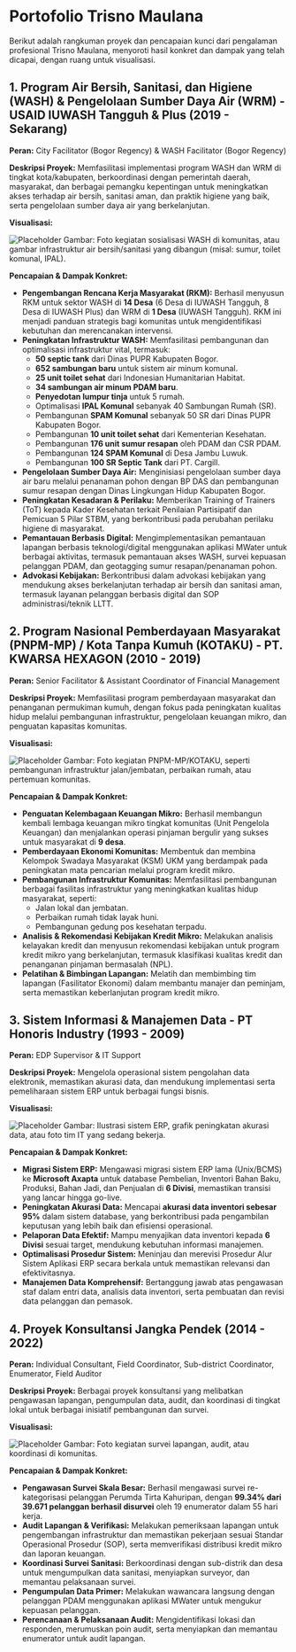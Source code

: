 # Portofolio Trisno Maulana

Berikut adalah rangkuman proyek dan pencapaian kunci dari pengalaman profesional Trisno Maulana, menyoroti hasil konkret dan dampak yang telah dicapai, dengan ruang untuk visualisasi.

## 1. Program Air Bersih, Sanitasi, dan Higiene (WASH) & Pengelolaan Sumber Daya Air (WRM) - USAID IUWASH Tangguh & Plus (2019 - Sekarang)

**Peran:** City Facilitator (Bogor Regency) & WASH Facilitator (Bogor Regency)

**Deskripsi Proyek:** Memfasilitasi implementasi program WASH dan WRM di tingkat kota/kabupaten, berkoordinasi dengan pemerintah daerah, masyarakat, dan berbagai pemangku kepentingan untuk meningkatkan akses terhadap air bersih, sanitasi aman, dan praktik higiene yang baik, serta pengelolaan sumber daya air yang berkelanjutan.

**Visualisasi:**

![Placeholder Gambar: Foto kegiatan sosialisasi WASH di komunitas, atau gambar infrastruktur air bersih/sanitasi yang dibangun (misal: sumur, toilet komunal, IPAL).](path/to/image_wash_program.jpg)

**Pencapaian & Dampak Konkret:**
*   **Pengembangan Rencana Kerja Masyarakat (RKM):** Berhasil menyusun RKM untuk sektor WASH di **14 Desa** (6 Desa di IUWASH Tangguh, 8 Desa di IUWASH Plus) dan WRM di **1 Desa** (IUWASH Tangguh). RKM ini menjadi panduan strategis bagi komunitas untuk mengidentifikasi kebutuhan dan merencanakan intervensi.
*   **Peningkatan Infrastruktur WASH:** Memfasilitasi pembangunan dan optimalisasi infrastruktur vital, termasuk:
    *   **50 septic tank** dari Dinas PUPR Kabupaten Bogor.
    *   **652 sambungan baru** untuk sistem air minum komunal.
    *   **25 unit toilet sehat** dari Indonesian Humanitarian Habitat.
    *   **34 sambungan air minum PDAM baru**.
    *   **Penyedotan lumpur tinja** untuk 5 rumah.
    *   Optimalisasi **IPAL Komunal** sebanyak 40 Sambungan Rumah (SR).
    *   Pembangunan **SPAM Komunal** sebanyak 50 SR dari Dinas PUPR Kabupaten Bogor.
    *   Pembangunan **10 unit toilet sehat** dari Kementerian Kesehatan.
    *   Pembangunan **176 unit sumur resapan** oleh PDAM dan CSR PDAM.
    *   Pembangunan **124 SPAM Komunal** di Desa Jambu Luwuk.
    *   Pembangunan **100 SR Septic Tank** dari PT. Cargill.
*   **Pengelolaan Sumber Daya Air:** Menginisiasi pengelolaan sumber daya air baru melalui penanaman pohon dengan BP DAS dan pembangunan sumur resapan dengan Dinas Lingkungan Hidup Kabupaten Bogor.
*   **Peningkatan Kesadaran & Perilaku:** Memberikan Training of Trainers (ToT) kepada Kader Kesehatan terkait Penilaian Partisipatif dan Pemicuan 5 Pilar STBM, yang berkontribusi pada perubahan perilaku higiene di masyarakat.
*   **Pemantauan Berbasis Digital:** Mengimplementasikan pemantauan lapangan berbasis teknologi/digital menggunakan aplikasi MWater untuk berbagai aktivitas, termasuk pemantauan akses WASH, survei kepuasan pelanggan PDAM, dan geotagging sumur resapan/penanaman pohon.
*   **Advokasi Kebijakan:** Berkontribusi dalam advokasi kebijakan yang mendukung akses berkelanjutan terhadap air bersih dan sanitasi aman, termasuk layanan pelanggan berbasis digital dan SOP administrasi/teknik LLTT.

## 2. Program Nasional Pemberdayaan Masyarakat (PNPM-MP) / Kota Tanpa Kumuh (KOTAKU) - PT. KWARSA HEXAGON (2010 - 2019)

**Peran:** Senior Facilitator & Assistant Coordinator of Financial Management

**Deskripsi Proyek:** Memfasilitasi program pemberdayaan masyarakat dan penanganan permukiman kumuh, dengan fokus pada peningkatan kualitas hidup melalui pembangunan infrastruktur, pengelolaan keuangan mikro, dan penguatan kapasitas komunitas.

**Visualisasi:**

![Placeholder Gambar: Foto kegiatan PNPM-MP/KOTAKU, seperti pembangunan infrastruktur jalan/jembatan, perbaikan rumah, atau pertemuan komunitas.](path/to/image_pnpm_kotaku.jpg)

**Pencapaian & Dampak Konkret:**
*   **Penguatan Kelembagaan Keuangan Mikro:** Berhasil membangun kembali lembaga keuangan mikro tingkat komunitas (Unit Pengelola Keuangan) dan menjalankan operasi pinjaman bergulir yang sukses untuk masyarakat di **9 desa**.
*   **Pemberdayaan Ekonomi Komunitas:** Membentuk dan membina Kelompok Swadaya Masyarakat (KSM) UKM yang berdampak pada peningkatan mata pencarian melalui program kredit mikro.
*   **Pembangunan Infrastruktur Komunitas:** Memfasilitasi pembangunan berbagai fasilitas infrastruktur yang meningkatkan kualitas hidup masyarakat, seperti:
    *   Jalan lokal dan jembatan.
    *   Perbaikan rumah tidak layak huni.
    *   Pembangunan gedung pos kesehatan terpadu.
*   **Analisis & Rekomendasi Kebijakan Kredit Mikro:** Melakukan analisis kelayakan kredit dan menyusun rekomendasi kebijakan untuk program kredit mikro yang berkelanjutan, termasuk klasifikasi kualitas kredit dan penanganan pinjaman bermasalah (NPL).
*   **Pelatihan & Bimbingan Lapangan:** Melatih dan membimbing tim lapangan (Fasilitator Ekonomi) dalam membantu manajer dan peminjam, serta memastikan keberlanjutan program kredit mikro.

## 3. Sistem Informasi & Manajemen Data - PT Honoris Industry (1993 - 2009)

**Peran:** EDP Supervisor & IT Support

**Deskripsi Proyek:** Mengelola operasional sistem pengolahan data elektronik, memastikan akurasi data, dan mendukung implementasi serta pemeliharaan sistem ERP untuk berbagai fungsi bisnis.

**Visualisasi:**

![Placeholder Gambar: Ilustrasi sistem ERP, grafik peningkatan akurasi data, atau foto tim IT yang sedang bekerja.](path/to/image_erp_system.jpg)

**Pencapaian & Dampak Konkret:**
*   **Migrasi Sistem ERP:** Mengawasi migrasi sistem ERP lama (Unix/BCMS) ke **Microsoft Axapta** untuk database Pembelian, Inventori Bahan Baku, Produksi, Bahan Jadi, dan Penjualan di **6 Divisi**, memastikan transisi yang lancar hingga go-live.
*   **Peningkatan Akurasi Data:** Mencapai **akurasi data inventori sebesar 95%** dalam sistem database, yang berkontribusi pada pengambilan keputusan yang lebih baik dan efisiensi operasional.
*   **Pelaporan Data Efektif:** Mampu menyajikan data inventori kepada **6 Divisi** sesuai target, mendukung kebutuhan informasi manajemen.
*   **Optimalisasi Prosedur Sistem:** Meninjau dan merevisi Prosedur Alur Sistem Aplikasi ERP secara berkala untuk memastikan relevansi dan efektivitasnya.
*   **Manajemen Data Komprehensif:** Bertanggung jawab atas pengawasan staf dalam entri data, analisis data inventori, serta pembuatan dan revisi data pelanggan dan pemasok.

## 4. Proyek Konsultansi Jangka Pendek (2014 - 2022)

**Peran:** Individual Consultant, Field Coordinator, Sub-district Coordinator, Enumerator, Field Auditor

**Deskripsi Proyek:** Berbagai proyek konsultansi yang melibatkan pengawasan lapangan, pengumpulan data, audit, dan koordinasi di tingkat lokal untuk berbagai inisiatif pembangunan dan survei.

**Visualisasi:**

![Placeholder Gambar: Foto kegiatan survei lapangan, audit, atau koordinasi di komunitas.](path/to/image_short_term_projects.jpg)

**Pencapaian & Dampak Konkret:**
*   **Pengawasan Survei Skala Besar:** Berhasil mengawasi survei re-kategorisasi pelanggan Perumda Tirta Kahuripan, dengan **99.34% dari 39.671 pelanggan berhasil disurvei** oleh 19 enumerator dalam 55 hari kerja.
*   **Audit Lapangan & Verifikasi:** Melakukan pemeriksaan lapangan untuk pengembangan infrastruktur dan memastikan pekerjaan sesuai Standar Operasional Prosedur (SOP), serta memverifikasi distribusi kredit mikro dan laporan keuangan.
*   **Koordinasi Survei Sanitasi:** Berkoordinasi dengan sub-distrik dan desa untuk mengumpulkan data sanitasi, menyiapkan surveyor, dan memantau pelaksanaan survei.
*   **Pengumpulan Data Primer:** Melakukan wawancara langsung dengan pelanggan PDAM menggunakan aplikasi MWater untuk mengukur kepuasan pelanggan.
*   **Perencanaan & Pelaksanaan Audit:** Mengidentifikasi lokasi dan responden, merumuskan poin audit, serta menyiapkan dan memantau enumerator untuk audit lapangan.

